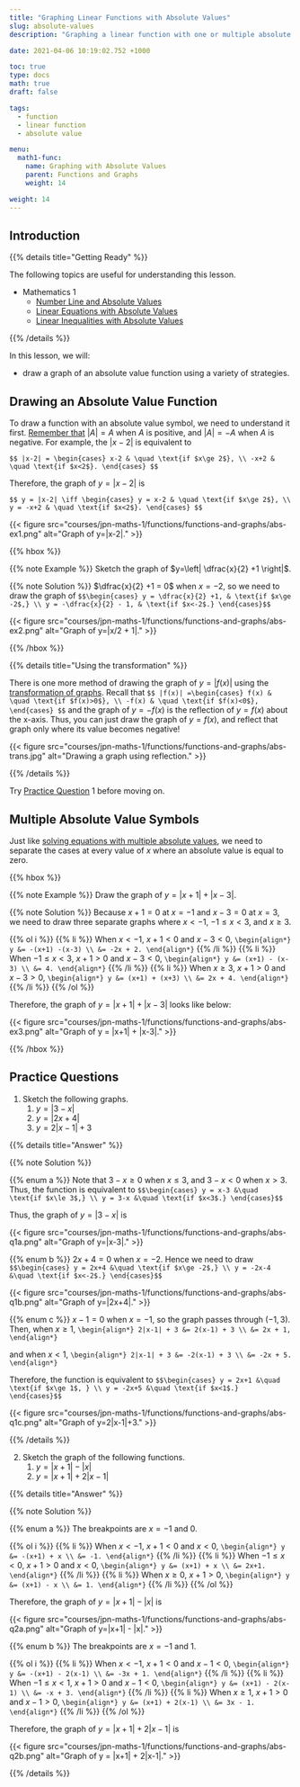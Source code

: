 ```yaml
---
title: "Graphing Linear Functions with Absolute Values"
slug: absolute-values
description: "Graphing a linear function with one or multiple absolute value symbols."

date: 2021-04-06 10:19:02.752 +1000

toc: true
type: docs
math: true
draft: false

tags:
  - function
  - linear function
  - absolute value

menu:
  math1-func:
    name: Graphing with Absolute Values
    parent: Functions and Graphs
    weight: 14

weight: 14
---
```


## Introduction

{{% details title="Getting Ready" %}}

The following topics are useful for understanding this lesson.
- Mathematics 1
    - [Number Line and Absolute Values](../../../numbers-and-expressions/numbers/absolute-values)
    - [Linear Equations with Absolute Values](../../../numbers-and-expressions/inequalities/absolute-value-equations/)
    - [Linear Inequalities with Absolute Values](../../../numbers-and-expressions/inequalities/absolute-value-inequalities/)

{{% /details %}}

In this lesson, we will:
- draw a graph of an absolute value function using a variety of strategies.


## Drawing an Absolute Value Function

To draw a function with an absolute value symbol, we need to understand it first. [Remember that](../../../numbers-and-expressions/numbers/absolute-values#distance-and-absolute-value) $|A| = A$ when $A$ is positive, and $|A| = -A$ when $A$ is negative. For example, the $|x-2|$ is equivalent to

`$$ |x-2| = \begin{cases}
  x-2 & \quad \text{if $x\ge 2$}, \\
  -x+2 & \quad \text{if $x<2$}.
\end{cases} $$`

Therefore, the graph of $y=|x-2|$ is

`$$ y = |x-2| \iff \begin{cases}
  y = x-2 & \quad \text{if $x\ge 2$}, \\
  y = -x+2 & \quad \text{if $x<2$}.
\end{cases} $$`

{{< figure src="courses/jpn-maths-1/functions/functions-and-graphs/abs-ex1.png" alt="Graph of y=|x-2|." >}}


{{% hbox %}}

{{% note Example %}}
Sketch the graph of $y=\left| \dfrac{x}{2} +1  \right|$.

{{% note Solution %}}
$\dfrac{x}{2} +1 = 0$ when $x=-2$, so we need to draw the graph of 
`$$\begin{cases}
  y = \dfrac{x}{2} +1, & \text{if $x\ge -2$,} \\
  y = -\dfrac{x}{2} - 1, & \text{if $x<-2$.}
\end{cases}$$`

{{< figure src="courses/jpn-maths-1/functions/functions-and-graphs/abs-ex2.png" alt="Graph of y=|x/2 + 1|." >}}

{{% /hbox %}}

{{% details title="Using the transformation" %}}

There is one more method of drawing the graph of $y=|f(x)|$ using the [transformation of graphs](../transformation). Recall that
`$$ |f(x)| =\begin{cases}
f(x) & \quad \text{if $f(x)>0$}, \\
-f(x) & \quad \text{if $f(x)<0$},
\end{cases} $$`
and the graph of $y=-f(x)$ is the reflection of $y=f(x)$ about the x-axis. Thus, you can just draw the graph of $y=f(x)$, and reflect that graph only where its value becomes negative!

{{< figure src="courses/jpn-maths-1/functions/functions-and-graphs/abs-trans.jpg" alt="Drawing a graph using reflection." >}}

{{% /details %}}

Try [Practice Question](#practice-questions) 1 before moving on.

## Multiple Absolute Value Symbols

Just like [solving equations with multiple absolute values](../../../numbers-and-expressions/inequalities/absolute-value-equations/#equations-with-multiple-absolute-values), we need to separate the cases at every value of $x$ where an absolute value is equal to zero.

{{% hbox %}}

{{% note Example %}} Draw the graph of $y=|x+1| + |x-3|$.

{{% note Solution %}} Because $x+1=0$ at $x=-1$ and $x-3=0$ at $x=3$, we need to draw three separate graphs where $x<-1$, $-1\le x < 3$, and $x\ge 3$.

{{% ol i %}}
{{% li %}}
When $x<-1$, $x+1<0$ and $x-3<0$,
`\begin{align*}
  y &= -(x+1) -(x-3) \\
  &= -2x + 2.
\end{align*}`
{{% /li %}}
{{% li %}}
When $-1\le x < 3$, $x+1>0$ and $x-3<0$,
`\begin{align*}
  y &= (x+1) - (x-3) \\
  &= 4.
\end{align*}`
{{% /li %}}
{{% li %}}
When $x\ge 3$, $x+1>0$ and $x-3>0$,
`\begin{align*}
  y &= (x+1) + (x+3) \\
  &= 2x + 4.
\end{align*}`
{{% /li %}}
{{% /ol %}}

Therefore, the graph of $y=|x+1| + |x-3|$ looks like below:

{{< figure src="courses/jpn-maths-1/functions/functions-and-graphs/abs-ex3.png" alt="Graph of y = |x+1| + |x-3|." >}}

{{% /hbox %}}

## Practice Questions

1. Sketch the following graphs.
    1. $y = |3-x|$
    2. $y = |2x+4|$
    3. $y = 2|x-1| + 3$

{{% details title="Answer" %}}

{{% note Solution %}}

{{% enum a %}}
Note that $3-x\ge 0$ when $x \le 3$, and $3-x<0$ when $x >3$. Thus, the function is equivalent to
`$$\begin{cases}
  y = x-3 &\quad \text{if $x\le 3$,} \\
  y = 3-x &\quad \text{if $x<3$.}
\end{cases}$$`

Thus, the graph of $y = |3-x|$ is

{{< figure src="courses/jpn-maths-1/functions/functions-and-graphs/abs-q1a.png" alt="Graph of y=|x-3|." >}}

{{% enum b %}}
$2x+4=0$ when $x=-2$. Hence we need to draw
`$$\begin{cases}
  y = 2x+4 &\quad \text{if $x\ge -2$,} \\
  y = -2x-4 &\quad \text{if $x<-2$.}
\end{cases}$$`

{{< figure src="courses/jpn-maths-1/functions/functions-and-graphs/abs-q1b.png" alt="Graph of y=|2x+4|." >}}

{{% enum c %}}
$x-1=0$ when $x=-1$, so the graph passes through $(-1, 3)$. Then, when $x\ge 1$,
`\begin{align*}
  2|x-1| + 3 &= 2(x-1) + 3 \\
  &= 2x + 1,
\end{align*}`

and when $x<1$,
`\begin{align*}
  2|x-1| + 3 &= -2(x-1) + 3 \\
  &= -2x + 5.
\end{align*}`

Therefore, the function is equivalent to
`$$\begin{cases}
  y = 2x+1 &\quad \text{if $x\ge 1$, } \\
  y = -2x+5 &\quad \text{if $x<1$.}
\end{cases}$$`

{{< figure src="courses/jpn-maths-1/functions/functions-and-graphs/abs-q1c.png" alt="Graph of y=2|x-1|+3." >}}

{{% /details %}}

2. Sketch the graph of the following functions.
    1. $y = |x+1| - |x|$
    2. $y = |x+1| + 2|x-1|$

{{% details title="Answer" %}}

{{% note Solution %}}

{{% enum a %}} The breakpoints are $x=-1$ and $0$.

{{% ol i %}}
{{% li %}}
When $x<-1$, $x+1<0$ and $x<0$,
`\begin{align*}
  y &= -(x+1) + x \\
  &= -1.
\end{align*}`
{{% /li %}}
{{% li %}}
When $-1 \le x < 0$, $x+1>0$ and $x<0$,
`\begin{align*}
  y &= (x+1) + x \\
  &= 2x+1.
\end{align*}`
{{% /li %}}
{{% li %}}
When $x\ge 0$, $x+1>0$,
`\begin{align*}
  y &= (x+1) - x \\
  &= 1.
\end{align*}`
{{% /li %}}
{{% /ol %}}

Therefore, the graph of $y = |x+1| - |x|$ is

{{< figure src="courses/jpn-maths-1/functions/functions-and-graphs/abs-q2a.png" alt="Graph of y=|x+1| - |x|." >}}

{{% enum b %}}
The breakpoints are $x=-1$ and $1$.

{{% ol i %}}
{{% li %}}
When $x<-1$, $x+1<0$ and $x-1<0$,
`\begin{align*}
  y &= -(x+1) - 2(x-1) \\
  &= -3x + 1.
\end{align*}`
{{% /li %}}
{{% li %}}
When $-1\le x < 1$, $x+1>0$ and $x-1<0$,
`\begin{align*}
  y &= (x+1) - 2(x-1) \\
  &= -x + 3.
\end{align*}`
{{% /li %}}
{{% li %}}
When $x \ge 1$, $x+1>0$ and $x-1>0$,
`\begin{align*}
  y &= (x+1) + 2(x-1) \\
  &= 3x - 1.
\end{align*}`
{{% /li %}}
{{% /ol %}}

Therefore, the graph of $y = |x+1| + 2|x-1|$ is

{{< figure src="courses/jpn-maths-1/functions/functions-and-graphs/abs-q2b.png" alt="Graph of y = |x+1| + 2|x-1|." >}}

{{% /details %}}